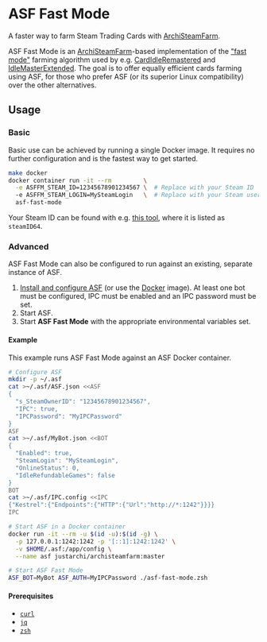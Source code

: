 # ASF Fast Mode

A faster way to farm Steam Trading Cards with [ArchiSteamFarm].

ASF Fast Mode is an [ArchiSteamFarm]-based implementation of the
["fast mode"][FastMode] farming algorithm used by e.g. [CardIdleRemastered] and
[IdleMasterExtended]. The goal is to offer equally efficient cards farming
using ASF, for those who prefer ASF (or its superior Linux compatibility) over
the other alternatives.

## Usage

### Basic

Basic use can be achieved by running a single Docker image. It requires no
further configuration and is the fastest way to get started.

```sh
make docker
docker container run -it --rm         \
  -e ASFFM_STEAM_ID=12345678901234567 \  # Replace with your Steam ID
  -e ASFFM_STEAM_LOGIN=MySteamLogin   \  # Replace with your Steam username
  asf-fast-mode
```

Your Steam ID can be found with e.g. [this tool][SteamIDFinder], where it is
listed as `steamID64`.

### Advanced

ASF Fast Mode can also be configured to run against an existing, separate
instance of ASF.

1. [Install and configure ASF][ASF-Setup] (or use the [Docker][ASF-Docker]
   image). At least one bot must be configured, IPC must be enabled and an IPC
   password must be set.
2. Start ASF.
3. Start **ASF Fast Mode** with the appropriate environmental variables set.

#### Example

This example runs ASF Fast Mode against an ASF Docker container.

```sh
# Configure ASF
mkdir -p ~/.asf
cat >~/.asf/ASF.json <<ASF
{
  "s_SteamOwnerID": "12345678901234567",
  "IPC": true,
  "IPCPassword": "MyIPCPassword"
}
ASF
cat >~/.asf/MyBot.json <<BOT
{
  "Enabled": true,
  "SteamLogin": "MySteamLogin",
  "OnlineStatus": 0,
  "IdleRefundableGames": false
}
BOT
cat >~/.asf/IPC.config <<IPC
{"Kestrel":{"Endpoints":{"HTTP":{"Url":"http://*:1242"}}}}
IPC

# Start ASF in a Docker container
docker run -it --rm -u $(id -u):$(id -g) \
  -p 127.0.0.1:1242:1242 -p '[::1]:1242:1242' \
  -v $HOME/.asf:/app/config \
  --name asf justarchi/archisteamfarm:master

# Start ASF Fast Mode
ASF_BOT=MyBot ASF_AUTH=MyIPCPassword ./asf-fast-mode.zsh
```

#### Prerequisites

- [`curl`](https://packages.debian.org/stable/curl)
- [`jq`](https://packages.debian.org/stable/jq)
- [`zsh`](https://packages.debian.org/stable/zsh)


<!-- References -->
[ArchiSteamFarm]: https://github.com/JustArchiNET/ArchiSteamFarm
[FastMode]: https://steamcommunity.com/groups/idlemastery/discussions/0/1485487749771924917/#c1485487749771945429
[CardIdleRemastered]: https://github.com/AlexanderSharykin/CardIdleRemastered
[IdleMasterExtended]: https://github.com/JonasNilson/idle_master_extended/releases
[ASF-Setup]: https://github.com/JustArchiNET/ArchiSteamFarm/wiki/Setting-up
[ASF-Docker]: https://github.com/JustArchiNET/ArchiSteamFarm/wiki/Docker
[SteamIDFinder]: https://steamidfinder.com/
